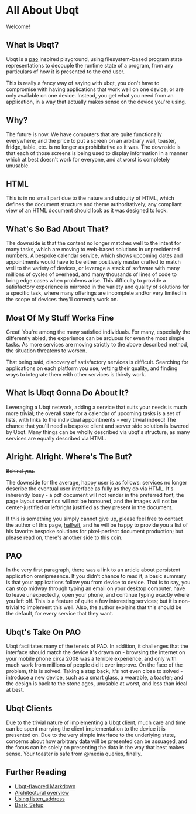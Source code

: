 # All About Ubqt
Welcome!


## What Is Ubqt?

  Ubqt is a [pao](http://tiamat.tsotech.com/pao) inspired playground, using filesystem-based program state representations to decouple the runtime state of a program, from any particulars of how it is presented to the end user.

  This is really a fancy way of saying with ubqt, you don't have to compromise with having applications that work well on one device, or are only available on one device. Instead, you get what you need from an application, in a way that actually makes sense on the device you're using.

## Why?

  The future is now. We have computers that are quite functionally everywhere; and the price to put a screen on an arbitrary wall, toaster, fridge, table, etc. is no longer as prohibitative as it was. The downside is that each of those screens is being used to display information in a manner which at best doesn't work for everyone, and at worst is completely unusable. 

## HTML

  This is in no small part due to the nature and ubiquity of HTML, which defines the document structure and theme authoritatively; any compliant view of an HTML document should look as it was designed to look.

## What's So Bad About That?

  The downside is that the content no longer matches well to the intent for many tasks, which are moving to web-based solutions in unprecidented numbers. A bespoke calendar service, which shows upcoming dates and appointments would have to be either positively master crafted to match well to the variety of devices, or leverage a stack of software with many millions of cycles of overhead, and many thousands of lines of code to bring edge cases when problems arise. This difficulty to provide a satisfactory experience is mirrored in the variety and quality of solutions for a specific task, where many offerings are incomplete and/or very limited in the scope of devices they'll correctly work on.

## Most Of My Stuff Works Fine

  Great! You're among the many satisfied individuals. For many, especially the differently abled, the experience can be arduous for even the most simple tasks. As more services are moving strictly to the above described method, the situation threatens to worsen.

  That being said, discovery of satisfactory services is difficult. Searching for applications on each platform you use, vetting their quality, and finding ways to integrate them with other services is thirsty work. 

## What Is Ubqt Gonna Do About It?

  Leveraging a Ubqt network, adding a service that suits your needs is much more trivial; the overall state for a calendar of upcoming tasks is a set of lists, with links to the individual appointments - very trivial indeed!
The chance that you'll need a bespoke client and server side solution is lowered by Ubqt. Many things can be wholly described via ubqt's structure, as many services are equally described via HTML.

## Alright. Alright. Where's The But?

~~Behind you.~~

  The downside for the average, happy user is as follows: services no longer describe the eventual user interface as fully as they do via HTML. It's inherently lossy - a pdf document will not render in the preferred font, the page layout semantics will not be honoured, and the images will not be center-justified or left/right justified as they present in the document.

  If this is something you simply cannot give up, please feel free to contact the author of this page, [halfwit](https://github.com/halfwit), and he will be happy to provide you a list of his favorite bespoke solutions for pixel-perfect document production; but please read on, there's another side to this coin.

## PAO

  In the very first paragraph, there was a link to an article about persistent application omnipresence. If you didn't chance to read it, a basic summary is that your applications follow you from device to device. That is to say, you can stop midway through typing an email on your desktop computer, have to leave unexpectedly, open your phone, and continue typing exactly where you left off. This is a feature of quite a few interesting services; but it is non-trivial to implement this well. Also, the author explains that this should be the default, for every service that they want. 

## Ubqt's Take On PAO

  Ubqt facilitates many of the tenets of PAO. In addition, it challenges that the interface should match the device it's drawn on - browsing the internet on your mobile phone circa 2008 was a terrible experience, and only with much work from millions of people did it ever improve. On the face of the problem, this is solved. Taking a step back, it's not even close to solved - introduce a new device, such as a smart glass, a wearable, a toaster; and the design is back to the stone ages, unusable at worst, and less than ideal at best. 

## Ubqt Clients

  Due to the trivial nature of implementing a Ubqt client, much care and time can be spent marrying the client implementation to the device it is presented on. Due to the very simple interface to the underlying state, concerns about how arbitrary data will be presented can be assuaged, and the focus can be solely on presenting the data in the way that best makes sense. Your toaster is safe from @media queries, finally.

## Further Reading

 - [Ubqt-flavored Markdown](markdown.md)
 - [Architectural overview](architecture.md)
 - [Using listen_address](using-listen-address.md)
 - [Basic Setup](basic-setup.md)
 